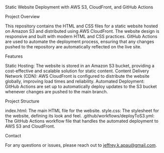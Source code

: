 Static Website Deployment with AWS S3, CloudFront, and GitHub Actions

Project Overview

This repository contains the HTML and CSS files for a static website hosted on Amazon S3 and distributed using AWS CloudFront. The website design is responsive and built with modern HTML and CSS practices. GitHub Actions are used to automate the deployment process, ensuring that any changes pushed to the repository are 
automatically reflected on the live site.

Features

Static Hosting: The website is stored in an Amazon S3 bucket, providing a cost-effective and scalable solution for static content.
Content Delivery Network (CDN): AWS CloudFront is configured to distribute the website globally, improving load times and reliability.
Automated Deployment: GitHub Actions are set up to automatically deploy updates to the S3 bucket whenever changes are pushed to the main branch.

Project Structure

index.html: The main HTML file for the website.
style.css: The stylesheet for the website, defining its look and feel.
.github/workflows/deployToS3.yml: The GitHub Actions workflow file that handles the automated deployment to AWS S3 and CloudFront.

Contact

For any questions or issues, please reach out to jeffrey.k.apau@gmail.com.

